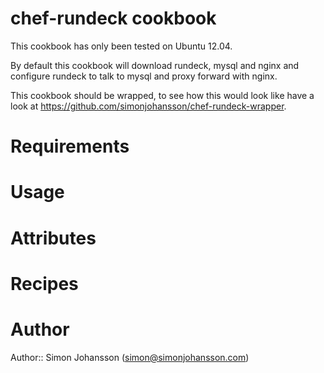 # chef-rundeck cookbook

This cookbook has only been tested on Ubuntu 12.04.

By default this cookbook will download rundeck, mysql and nginx and configure rundeck to talk to mysql and proxy forward with nginx.

This cookbook should be wrapped, to see how this would look like have a look at https://github.com/simonjohansson/chef-rundeck-wrapper.

# Requirements

# Usage

# Attributes

# Recipes

# Author

Author:: Simon Johansson (simon@simonjohansson.com)
